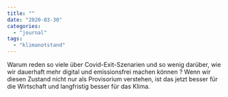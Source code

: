 ```yaml
---
title: ""
date: "2020-03-30"
categories: 
  - "journal"
tags: 
  - "klimanotstand"
---
```


Warum reden so viele über Covid-Exit-Szenarien und so wenig darüber, wie wir dauerhaft mehr digital und emissionsfrei machen können ? Wenn wir diesen Zustand nicht nur als Provisorium verstehen, ist das jetzt besser für die Wirtschaft und langfristig besser für das Klima.
